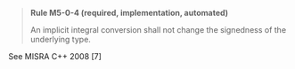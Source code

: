 > **Rule M5-0-4 (required, implementation, automated)**
>
> An implicit integral conversion shall not change the signedness of
> the underlying type.

See MISRA C++ 2008 [7]
